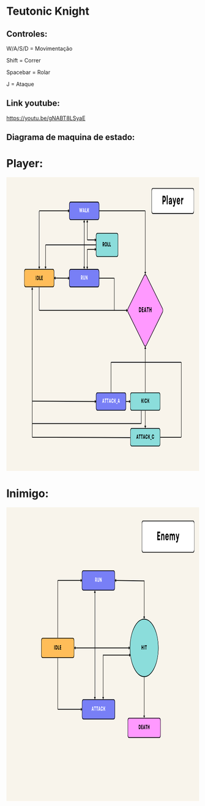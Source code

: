 # Teutonic Knight

 ## Controles:
 
 W/A/S/D = Movimentação
 
 Shift = Correr
 
 Spacebar = Rolar
 
 J = Ataque

 ## Link youtube:

 https://youtu.be/gNABT8LSyaE

## Diagrama de maquina de estado:

# Player:

<p align="center">
    <a href="https://github.com/RoSzos/Teutonic-Knight/tree/main/Assets/ReadmeImages">
        <img height="768px" src="https://github.com/RoSzos/Teutonic-Knight/blob/f13b9bc80259703f9c88876dfca0fa7e9d59730b/Assets/ReadmeImages/diagrama_PLAYER.png"/>
    </a>
</p>

# Inimigo:

<p align="center">
    <a href="https://github.com/RoSzos/Teutonic-Knight/tree/main/Assets/ReadmeImages">
        <img height="768px" src="https://github.com/RoSzos/Teutonic-Knight/blob/f13b9bc80259703f9c88876dfca0fa7e9d59730b/Assets/ReadmeImages/diagrama_ENEMY.png"/>
    </a>
</p>

